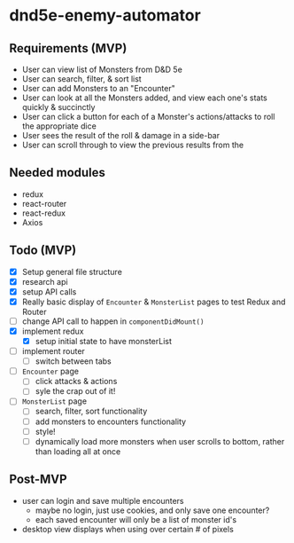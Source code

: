 # dnd5e-enemy-automator

## Requirements (MVP)
- User can view list of Monsters from D&D 5e
- User can search, filter, & sort list
- User can add Monsters to an "Encounter"
- User can look at all the Monsters added, and view each one's stats quickly & succinctly
- User can click a button for each of a Monster's actions/attacks to roll the appropriate dice
- User sees the result of the roll & damage in a side-bar
- User can scroll through to view the previous results from the 

## Needed modules
- redux
- react-router
- react-redux
- Axios

## Todo (MVP)
- [x] Setup general file structure
- [x] research api
- [x] setup API calls
- [x] Really basic display of `Encounter` & `MonsterList` pages to test Redux and Router
- [ ] change API call to happen in `componentDidMount()`
- [x] implement redux
  - [x] setup initial state to have monsterList
- [ ] implement router
  - [ ] switch between tabs
- [ ] `Encounter` page
  - [ ] click attacks & actions
  - [ ] syle the crap out of it!
- [ ] `MonsterList` page
  - [ ] search, filter, sort functionality
  - [ ] add monsters to encounters functionality
  - [ ] style!
  - [ ] dynamically load more monsters when user scrolls to bottom, rather than loading all at once

## Post-MVP
- user can login and save multiple encounters
  - maybe no login, just use cookies, and only save one encounter?
  - each saved encounter will only be a list of monster id's
- desktop view displays when using over certain # of pixels
